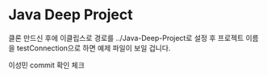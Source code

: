 # Java Deep Project
 
클론 만드신 후에 이클립스로 경로를 ../Java-Deep-Project로 설정 후 프로젝트 이름을 testConnection으로 하면 예제 파일이 보일 겁니다.

이성민 commit 확인 체크